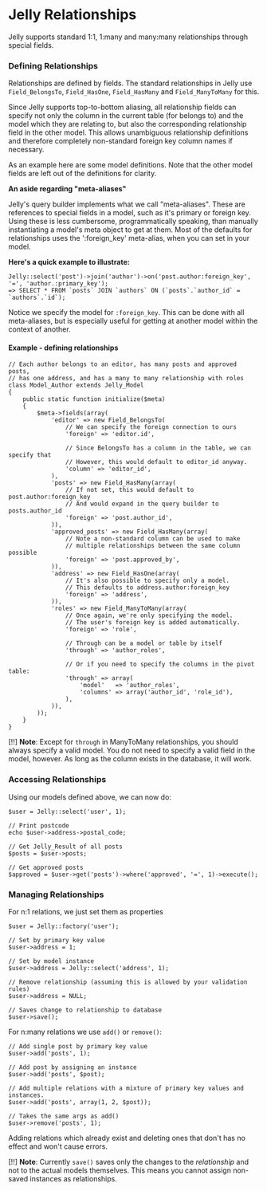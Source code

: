# Jelly Relationships

Jelly supports standard 1:1, 1:many and many:many relationships through special fields.

### Defining Relationships

Relationships are defined by fields. The standard relationships in Jelly use
`Field_BelongsTo`, `Field_HasOne`, `Field_HasMany` and `Field_ManyToMany` for this.

Since Jelly supports top-to-bottom aliasing, all relationship fields can
specify not only the column in the current table (for belongs to) and the
model which they are relating to, but also the corresponding relationship field
in the other model. This allows unambiguous relationship definitions and
therefore completely non-standard foreign key column names if necessary.

As an example here are some model definitions. Note that the other model
fields are left out of the definitions for clarity.

**An aside regarding "meta-aliases"**

Jelly's query builder implements what we call "meta-aliases". These are
references to special fields in a model, such as it's primary or foreign key.
Using these is less cumbersome, programmatically speaking, than manually
instantiating a model's meta object to get at them. Most of the defaults for
relationships uses the ':foreign_key' meta-alias, when you can set in your model.

**Here's a quick example to illustrate:**

	Jelly::select('post')->join('author')->on('post.author:foreign_key', '=', 'author.:primary_key');
	=> SELECT * FROM `posts` JOIN `authors` ON (`posts`.`author_id` = `authors`.`id`);

Notice we specify the model for `:foreign_key`. This can be done with all
meta-aliases, but is especially useful for getting at another model within the
context of another.

#### Example - defining relationships

	// Each author belongs to an editor, has many posts and approved posts,
	// has one address, and has a many to many relationship with roles
	class Model_Author extends Jelly_Model
	{
		public static function initialize($meta)
		{
			$meta->fields(array(
				'editor' => new Field_BelongsTo(
					// We can specify the foreign connection to ours
					'foreign' => 'editor.id',

					// Since BelongsTo has a column in the table, we can specify that
					// However, this would default to editor_id anyway.
					'column' => 'editor_id',
				),
				'posts' => new Field_HasMany(array(
					// If not set, this would default to post.author:foreign_key
					// And would expand in the query builder to posts.author_id
					'foreign' => 'post.author_id',
				)),
				'approved_posts' => new Field_HasMany(array(
					// Note a non-standard column can be used to make
					// multiple relationships between the same column possible
					'foreign' => 'post.approved_by',
				)),
				'address' => new Field_HasOne(array(
					// It's also possible to specify only a model.
					// This defaults to address.author:foreign_key
					'foreign' => 'address',
				)),
				'roles' => new Field_ManyToMany(array(
					// Once again, we're only specifying the model.
					// The user's foreign key is added automatically.
					'foreign' => 'role',

					// Through can be a model or table by itself
					'through' => 'author_roles',

					// Or if you need to specify the columns in the pivot table:
					'through' => array(
						'model'   => 'author_roles',
						'columns' => array('author_id', 'role_id'),
					),
				)),
			));
		}
	}

[!!] **Note**: Except for `through` in ManyToMany relationships, you should always specify a valid model. You do not need to specify a valid field in the model, however. As long as the column exists in the database, it will work.

### Accessing Relationships

Using our models defined above, we can now do:

	$user = Jelly::select('user', 1);

	// Print postcode
	echo $user->address->postal_code;

	// Get Jelly_Result of all posts
	$posts = $user->posts;

	// Get approved posts
	$approved = $user->get('posts')->where('approved', '=', 1)->execute();

### Managing Relationships

For n:1 relations, we just set them as properties

	$user = Jelly::factory('user');

	// Set by primary key value
	$user->address = 1;

	// Set by model instance
	$user->address = Jelly::select('address', 1);

	// Remove relationship (assuming this is allowed by your validation rules)
	$user->address = NULL;

	// Saves change to relationship to database
	$user->save();

For n:many relations we use `add()` or `remove()`:

	// Add single post by primary key value
	$user->add('posts', 1);

	// Add post by assigning an instance
	$user->add('posts', $post);

	// Add multiple relations with a mixture of primary key values and instances.
	$user->add('posts', array(1, 2, $post));

	// Takes the same args as add()
	$user->remove('posts', 1);

Adding relations which already exist and deleting ones that don't has no effect and won't cause errors.

[!!] **Note**: Currently `save()` saves only the changes to the *relationship* and not to the actual models themselves. This means you cannot assign non-saved instances as relationships.